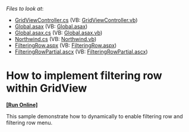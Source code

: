 <!-- default file list -->
*Files to look at*:

* [GridViewController.cs](./CS/GridView.FilteringRow/Controllers/GridViewController.cs) (VB: [GridViewController.vb](./VB/GridView.FilteringRow/Controllers/GridViewController.vb))
* [Global.asax](./CS/GridView.FilteringRow/Global.asax) (VB: [Global.asax](./VB/GridView.FilteringRow/Global.asax))
* [Global.asax.cs](./CS/GridView.FilteringRow/Global.asax.cs) (VB: [Global.asax.vb](./VB/GridView.FilteringRow/Global.asax.vb))
* [Northwind.cs](./CS/GridView.FilteringRow/Models/Northwind.cs) (VB: [Northwind.vb](./VB/GridView.FilteringRow/Models/Northwind.vb))
* [FilteringRow.aspx](./CS/GridView.FilteringRow/Views/GridView/FilteringRow.aspx) (VB: [FilteringRow.aspx](./VB/GridView.FilteringRow/Views/GridView/FilteringRow.aspx))
* [FilteringRowPartial.ascx](./CS/GridView.FilteringRow/Views/GridView/FilteringRowPartial.ascx) (VB: [FilteringRowPartial.ascx](./VB/GridView.FilteringRow/Views/GridView/FilteringRowPartial.ascx))
<!-- default file list end -->
# How to implement filtering row within GridView
<!-- run online -->
**[[Run Online]](https://codecentral.devexpress.com/e2889/)**
<!-- run online end -->


<p>This sample demonstrate how to dynamically to enable filtering row and filtering row menu.</p>

<br/>


